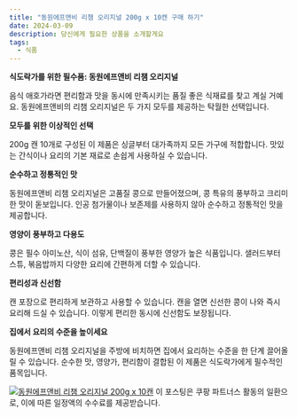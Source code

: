 ```yaml
---
title: "동원에프앤비 리챔 오리지널 200g x 10캔 구매 하기"
date: 2024-03-09
description: 당신에게 필요한 상품을 소개할게요
tags:
  - 식품
---
```

**식도락가를 위한 필수품: 동원에프앤비 리챔 오리지널**

음식 애호가라면 편리함과 맛을 동시에 만족시키는 품질 좋은 식재료를 찾고 계실 거예요. 동원에프앤비의 리챔 오리지널은 두 가지 모두를 제공하는 탁월한 선택입니다.

**모두를 위한 이상적인 선택**

200g 캔 10개로 구성된 이 제품은 싱글부터 대가족까지 모든 가구에 적합합니다. 맛있는 간식이나 요리의 기본 재료로 손쉽게 사용하실 수 있습니다.

**순수하고 정통적인 맛**

동원에프앤비 리챔 오리지널은 고품질 콩으로 만들어졌으며, 콩 특유의 풍부하고 크리미한 맛이 돋보입니다. 인공 첨가물이나 보존제를 사용하지 않아 순수하고 정통적인 맛을 제공합니다.

**영양이 풍부하고 다용도**

콩은 필수 아미노산, 식이 섬유, 단백질이 풍부한 영양가 높은 식품입니다. 샐러드부터 스튜, 볶음밥까지 다양한 요리에 간편하게 더할 수 있습니다.

**편리성과 신선함**

캔 포장으로 편리하게 보관하고 사용할 수 있습니다. 캔을 열면 신선한 콩이 나와 즉시 요리해 드실 수 있습니다. 이렇게 편리한 동시에 신선함도 보장됩니다.

**집에서 요리의 수준을 높이세요**

동원에프앤비 리챔 오리지널을 주방에 비치하면 집에서 요리하는 수준을 한 단계 끌어올릴 수 있습니다. 순수한 맛, 영양가, 편리함이 결합된 이 제품은 식도락가에게 필수적인 품목입니다.


[![동원에프앤비 리챔 오리지널 200g x 10캔](https://i.imgur.com/81F7uro.png#center)](https://link.coupang.com/re/AFFSDP?lptag=AF5033054&pageKey=7476639793&itemId=19520511774&vendorItemId=88111544089&traceid=V0-153-3c3356cb275be205&requestid=20240309152454367227955189&token=31850C%7CGM)
이 포스팅은 쿠팡 파트너스 활동의 일환으로, 이에 따른 일정액의 수수료를 제공받습니다.


